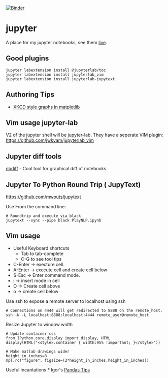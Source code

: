 [![Binder](http://mybinder.org/badge.svg)](http://mybinder.org/repo/idvorkin/jupyter)

# jupyter

A place for my jupyter notebooks, see them [live](http://nbviewer.jupyter.org/github/idvorkin/jupyter).

## Good plugins

```
jupyter labextension install @jupyterlab/toc
jupyter labextension install jupyterlab_vim
jupyter labextension install jupyterlab-jupytext

```

## Authoring Tips

- [XKCD style graphs in matplotlib](http://nbviewer.jupyter.org/url/jakevdp.github.io/downloads/notebooks/XKCD_sketch_path.ipynb)

## Vim usage jupyter-lab

V2 of the jupyter shell will be jupyter-lab. They have a seperate VIM plugin:
https://github.com/jwkvam/jupyterlab_vim

## Jupyter diff tools

[nbdiff](https://github.com/jupyter/nbdime#installation) - Cool tool for graphical diff of notebooks.

## Jupyter To Python Round Trip ( JupyText)

https://github.com/mwouts/jupytext

Use From the command line:

    # Roundtrip and execute via black
    jupytext --sync --pipe black PlayNLP.ipynb

## Vim usage

- Useful Keyboard shortcuts
  - Tab to tab-complete
  - C-G to see tool tips
- C-Enter -> execture cell.
- A-Enter -> execute cell and create cell below
- S-Esc -> Enter command mode.
- i -> insert mode in cell
- O -> Create cell above
- o -> create cell below

Use ssh to expose a remote server to localhost using ssh

    # Connections on 4444 will get redirected to 8888 on the remote_host.
    ssh -N -L localhost:8888:localhost:4444 remote_user@remote_host

Resize Jupyter to window width

    # Update container css
    from IPython.core.display import display, HTML
    display(HTML("<style>.container { width:95% !important; }</style>"))

    # Make matlab drawings wider
    height_in_inches=8
    mpl.rc("figure", figsize=(2*height_in_inches,height_in_inches))

Useful incantations \* Igor's [Pandas Tips](https://github.com/idvorkin/techdiary/blob/master/notes/pandas-tutorial.md)
